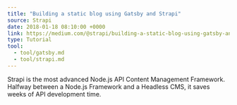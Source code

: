 ```yaml
---
title: "Building a static blog using Gatsby and Strapi"
source: Strapi
date: 2018-01-18 08:10:00 +0000
link: https://medium.com/@strapi/building-a-static-blog-using-gatsby-and-strapi-8b5acfc82ad8
type: Tutorial
tool:
  - tool/gatsby.md
  - tool/strapi.md
---
```

Strapi is the most advanced Node.js API Content Management Framework. Halfway between a Node.js Framework and a Headless CMS, it saves weeks of API development time.
